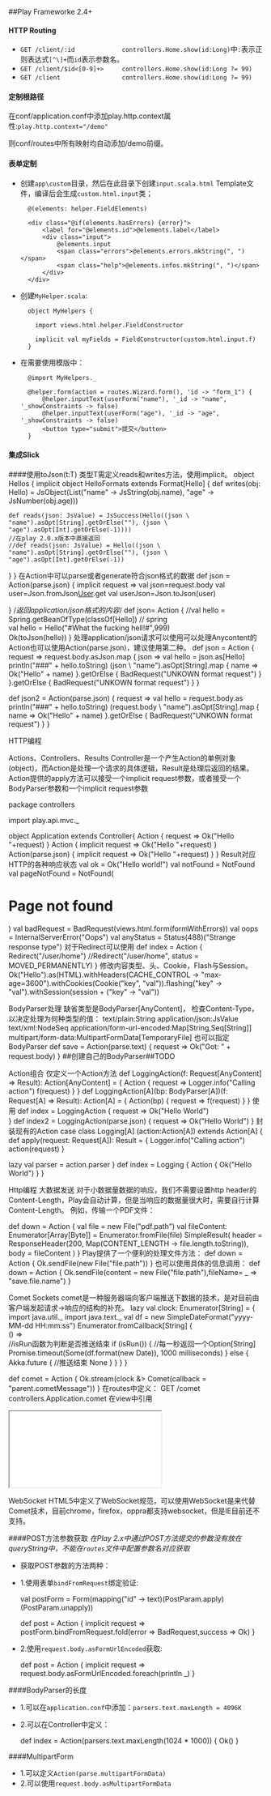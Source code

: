 ##Play Frameworke 2.4+

#### HTTP Routing
+ `GET /client/:id             controllers.Home.show(id:Long)`中`:`表示正则表达式`[^\]+`而`id`表示参数名。
+ `GET /client/$id<[0-9]+>     controllers.Home.show(id:Long ?= 99)`
+ `GET /client                 controllers.Home.show(id:Long ?= 99)`


#### 定制根路径
在conf/application.conf中添加play.http.context属性:`play.http.context="/demo"`

则conf/routes中所有映射均自动添加/demo前缀。

#### 表单定制
+ 创建`app\custom`目录，然后在此目录下创建`input.scala.html` Template文件，编译后会生成`custom.html.input`类；

		@(elements: helper.FieldElements)

		<div class="@if(elements.hasErrors) {error}">
			<label for="@elements.id">@elements.label</label>
			<div class="input">
				@elements.input
				<span class="errors">@elements.errors.mkString(", ")</span>
				<span class="help">@elements.infos.mkString(", ")</span>
			</div>
		</div>

+ 创建`MyHelper.scala`:

		object MyHelpers {

		  import views.html.helper.FieldConstructor

		  implicit val myFields = FieldConstructor(custom.html.input.f)
		}

+ 在需要使用模版中：

		@import MyHelpers._

		@helper.form(action = routes.Wizard.form(), 'id -> "form_1") {
			@helper.inputText(userForm("name"), '_id -> "name", '_showConstraints -> false)
			@helper.inputText(userForm("age"), '_id -> "age", '_showConstraints -> false)
			<button type="submit">提交</button>
		}

#### 集成Slick


####使用toJson(t:T)
类型T需定义reads和writes方法，使用implicit。
object Hellos {
  implicit object HelloFormats extends Format[Hello] {
    def writes(obj: Hello) = JsObject(List("name" -> JsString(obj.name), "age" -> JsNumber(obj.age)))

    def reads(json: JsValue) = JsSuccess(Hello((json \ "name").asOpt[String].getOrElse(""), (json \ "age").asOpt[Int].getOrElse(-1))))
    //在play 2.0.x版本中直接返回
    //def reads(json: JsValue) = Hello((json \ "name").asOpt[String].getOrElse(""), (json \ "age").asOpt[Int].getOrElse(-1))
  }
}
在Action中可以parse或者generate符合json格式的数据
def json = Action(parse.json) { implicit request =>
	val json=request.body
	val user=Json.fromJson[User](json).get
	val userJson=Json.toJson(user)
	
}
/*返回application/json格式的内容*/
def json= Action {
	//val hello = Spring.getBeanOfType(classOf[Hello]) // spring		
	val hello = Hello("#What the fucking hell!#",999)    
    Ok(toJson(hello))
}
处理application/json请求可以使用可以处理Anycontent的Action也可以使用Action(parse.json)，建议使用第二种。
def json = Action {
  request =>
    request.body.asJson.map {
      json =>
        val hello = json.as[Hello]
        println("###" + hello.toString)
        (json \ "name").asOpt[String].map {
          name =>
            Ok("Hello" + name)
        }.getOrElse {
          BadRequest("UNKOWN format request")
        }
    }.getOrElse {
      BadRequest("UNKOWN format request")
    }
}

def json2 = Action(parse.json) {
  request =>
    val hello = request.body.as
    println("###" + hello.toString)
    (request.body \ "name").asOpt[String].map {
      name =>
        Ok("Hello" + name)
    }.getOrElse {
      BadRequest("UNKOWN format request")
    }
}

HTTP编程

Actions、Controllers、Results
Controller是一个产生Action的单例对象(object)，而Action是处理一个请求的具体逻辑，Result是处理后返回的结果。
Action提供的apply方法可以接受一个implicit request参数，或者接受一个BodyParser参数和一个implicit request参数

package controllers

import play.api.mvc._

object Application extends Controller{
	Action { request =>
		Ok("Hello "+request)
	}
	Action { implicit request =>
		Ok("Hello "+request)
	}
	Action(parse.json) { implicit request =>
		Ok("Hello "+request)
	}
}
Result对应HTTP的各种响应状态
val ok = Ok("Hello world!")
val notFound = NotFound
val pageNotFound = NotFound(<h1>Page not found</h1>)
val badRequest = BadRequest(views.html.form(formWithErrors))
val oops = InternalServerError("Oops")
val anyStatus = Status(488)("Strange response type")
对于Redirect可以使用
def index = Action {
	Redirect("/user/home")
	//Redirect("/user/home", status = MOVED_PERMANENTLY)
}
修改内容类型、头、Cookie，Flash与Session。
Ok("Hello").as(HTML).withHeaders(CACHE_CONTROL -> "max-age=3600").withCookies(Cookie("key", "val")).flashing("key" -> "val").withSession(session + ("key" -> "val"))


BodyParser处理
缺省类型是BodyParser[AnyContent]， 检查Content-Type，以决定处理为何种类型的值：
text/plain:String
application/json:JsValue
text/xml:NodeSeq
application/form-url-encoded:Map[String,Seq[String]]
multipart/form-data:MultipartFormData[TemporaryFile]
也可以指定BodyParser
def save = Action(parse.text) { request => 
   Ok("Got: " + request.body) 
} 
##创建自己的BodyParser##TODO

Action组合
仅定义一个Action方法
def LoggingAction(f: Request[AnyContent] => Result): Action[AnyContent] = {
  Action {
    request =>
      Logger.info("Calling action")
      f(request)
  }
}
def LoggingAction[A](bp: BodyParser[A])(f: Request[A] => Result): Action[A] = {
  Action(bp) {
    request =>
      f(request)
  }
}
使用
def index = LoggingAction { request =>
  Ok("Hello World")    
}
def index2 = LoggingAction(parse.json) {
  request =>
    Ok("Hello World")
}
封装现有的Action
case class Logging[A] (action:Action[A]) extends Action[A] {
  def apply(request: Request[A]): Result = {
    Logger.info("Calling action")
    action(request)
  }
  
  lazy val parser = action.parser
}
def index = Logging { 
  Action { 
    Ok("Hello World")
  }
}

Http编程
大数据发送
对于小数据量数据的响应，我们不需要设置http header的Content-Length，Play会自动计算，但是当响应的数据量很大时，需要自行计算Content-Length。
例如，传输一个PDF文件：

def down = Action {
  val file = new File("pdf.path")
  val fileContent: Enumerator[Array[Byte]] = Enumerator.fromFile(file)
  SimpleResult(
    header = ResponseHeader(200, Map(CONTENT_LENGTH -> file.length.toString)),
    body = fileContent
  )
}
Play提供了一个便利的处理文件方法：
def down = Action {
	Ok.sendFile(new File("file.path"))
}
也可以使用具体的信息调用：
def down = Action {
	Ok.sendFile(content = new File("file.path"),fileName= _ => "save.file.name")
}


Comet Sockets
comet是一种服务器端向客户端推送下数据的技术，是对目前由客户端发起请求->响应的结构的补充。
lazy val clock: Enumerator[String] = {
  import java.util._
  import java.text._
  val df = new SimpleDateFormat("yyyy-MM-dd HH:mm:ss")
  Enumerator.fromCallback[String] {    
    () =>    
      //isRun函数为判断是否推送结束
      if (isRun()) {
        //每一秒返回一个Option[String]
        Promise.timeout(Some(df.format(new Date)), 1000 milliseconds)
      }
      else {
        Akka.future {
        	//推送结束
          None
        }
      }
  }
}

def comet = Action {
	Ok.stream(clock &> Comet(callback = "parent.cometMessage"))
}
在routes中定义：
GET    /comet     controllers.Application.comet
在view中引用
<script type="text/javascript">
    var cometMessage = function (event) {
        console.log('Received event: ' + event)
</script>
<iframe src="@routes.Application.comet"></iframe>

WebSocket
HTML5中定义了WebSocket规范，可以使用WebSocket是来代替Comet技术，目前chrome，firefox，oppra都支持websocket，但是IE目前还不支持。

####POST方法参数获取
*在Play 2.x中通过POST方法提交的参数没有放在queryString中，不能在`routes`文件中配置参数名对应获取*
+ 获取POST参数的方法两种：
+ 1.使用表单`bindFromRequest`绑定验证:

    val postForm = Form(mapping("id" -> text)(PostParam.apply)(PostParam.unapply))

    def post = Action {
      implicit request =>
        postForm.bindFromRequest.fold(error => BadRequest,success => Ok)
    }
+ 2.使用`request.body.asFormUrlEncoded`获取:

    def post = Action {
      implicit request =>
        request.body.asFormUrlEncoded.foreach(println _)
    }

####BodyParser的长度
+ 1.可以在`application.conf`中添加：`parsers.text.maxLength = 4096K`
+ 2.可以在Controller中定义：

    def index = Action(parsers.text.maxLength(1024 * 1000)) {
      Ok()
    }

####MultipartForm
+ 1.可以定义`Action(parse.multipartFormData)`
+ 2.可以使用`request.body.asMultipartFormData`
